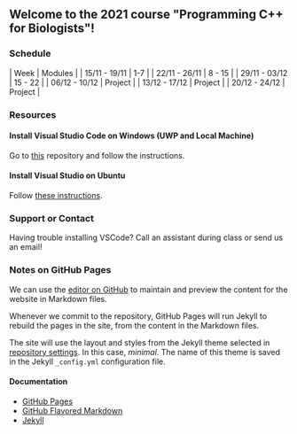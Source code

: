 ## Welcome to the 2021 course "Programming C++ for Biologists"!

### Schedule

| Week | Modules | 
| 15/11 - 19/11 | 1-7 |
| 22/11 - 26/11 | 8 - 15 |
| 29/11 - 03/12 | 15 - 22 |
| 06/12 - 10/12 | Project | 
| 13/12 - 17/12 | Project |
| 20/12 - 24/12 | Project |

### Resources

#### Install Visual Studio Code on Windows (UWP and Local Machine)

Go to [this](https://github.com/HHildenbrandt/uwp_vscode_setup) repository and follow the instructions.

#### Install Visual Studio on Ubuntu

Follow [these instructions](https://github.com/ClaireGuerin/bash-install-vscode/).

### Support or Contact

Having trouble installing VSCode? Call an assistant during class or send us an email!

### Notes on GitHub Pages

We can use the [editor on GitHub](https://github.com/ClaireGuerin/bash-install-vscode/edit/gh-pages/index.md) to maintain and preview the content for the website in Markdown files.

Whenever we commit to the repository, GitHub Pages will run Jekyll to rebuild the pages in the site, from the content in the Markdown files.

The site will use the layout and styles from the Jekyll theme selected in [repository settings](https://github.com/ClaireGuerin/bash-install-vscode/settings/pages). In this case, *minimal*. The name of this theme is saved in the Jekyll `_config.yml` configuration file.

#### Documentation
- [GitHub Pages](https://docs.github.com/categories/github-pages-basics/)
- [GitHub Flavored Markdown](https://guides.github.com/features/mastering-markdown/)
- [Jekyll](https://jekyllrb.com/)
